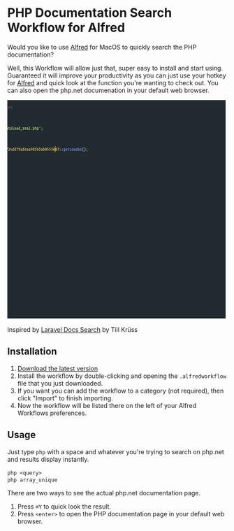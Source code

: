 # PHP Documentation Search Workflow for Alfred

Would you like to use [Alfred](https://www.alfredapp.com/) for MacOS to quickly search the PHP documentation?

Well, this Workflow will allow just that, super easy to install and start using. Guaranteed it will improve
your productivity as you can just use your hotkey for [Alfred](https://www.alfredapp.com/) and quick look at the function you're wanting to check out.
You can also open the php.net documenation in your default web browser.

![Screenshot](workflow-action.gif)

Inspired by [Laravel Docs Search](https://github.com/tillkruss/alfred-laravel-docs) by Till Krüss

## Installation

1. [Download the latest version](https://github.com/billrobclark/alfred-phpdoc-search/releases/download/v1.0.1/PHP.Docs.alfredworkflow)
2. Install the workflow by double-clicking and opening the `.alfredworkflow` file that you just downloaded.
3. If you want you can add the workflow to a category (not required), then click "Import" to finish importing.
4. Now the workflow will be listed there on the left of your Alfred Workflows preferences.

## Usage

Just type `php` with a space and whatever you're trying to search on php.net and results display instantly.

```
php <query>
php array_unique
```

There are two ways to see the actual php.net documentation page.
1. Press `⌘Y` to quick look the result.
2. Press `<enter>` to open the PHP documentation page in your default web browser.
